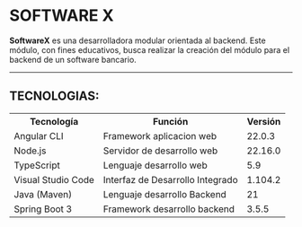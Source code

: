 <h1>
  SOFTWARE X
</h1> 
<p>
  <b>SoftwareX</b> es una desarrolladora modular orientada al backend. Este módulo, con fines educativos, busca realizar la creación del módulo para el backend de un software bancario.</p>
  
<hr>
<h2>
  TECNOLOGIAS:
</h2>
<table>
  <tr>
    <th>Tecnología</th>
    <th>Función</th>
    <th>Versión</th>
  </tr>
  <tr>
    <td>Angular CLI</td>
    <td>Framework aplicacion web</td>
    <td>22.0.3</td>
  </tr>
  <tr>
    <td>Node.js</td>
    <td>Servidor de desarrollo web</td>
    <td>22.16.0</td>
  </tr>
  <tr>
    <td>TypeScript</td>
    <td>Lenguaje desarrollo web</td>
    <td>5.9</td>  
  </tr>
  <tr>
    <td>Visual Studio Code</td>
    <td>Interfaz de Desarrollo Integrado</td>
    <td>1.104.2</td>
  </tr>
  <tr>
    <td>Java (Maven)</td>
    <td>Lenguaje desarrollo Backend</td>
    <td>21</td>
  </tr>
  <tr>
    <td>Spring Boot 3</td>
    <td>Framework desarrollo backend</td>
    <td>3.5.5</td>
  </tr>

</table>
